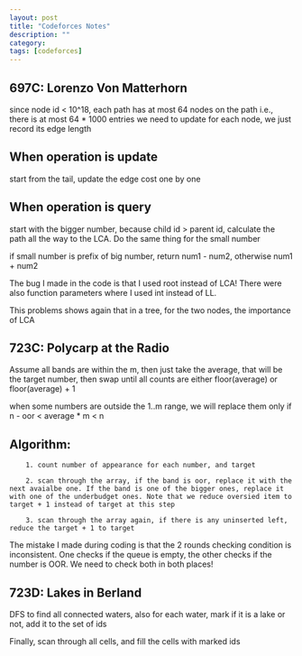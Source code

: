 ```yaml
---
layout: post
title: "Codeforces Notes" 
description: ""
category: 
tags: [codeforces]
---
```


697C: Lorenzo Von Matterhorn
-----------
since node id < 10^18, each path has at most 64 nodes on the path
i.e., there is at most 64 * 1000 entries we need to update
for each node, we just record its edge length

When operation is update
----------
start from the tail, update the edge cost one by one

When operation is query
---------
start with the bigger number, because child id > parent id, calculate the path all the way to the LCA. Do the same thing for the small number 

if small number is prefix of big number, return num1 - num2, otherwise num1 + num2

The bug I made in the code is that I used root instead of LCA! There were also function parameters where I used int instead of LL.

This problems shows again that in a tree, for the two nodes, the importance of LCA




723C: Polycarp at the Radio
---------
Assume all bands are within the m, then just take the average, that will be the target number, then swap until all counts are either floor(average) or floor(average) + 1  

when some numbers are outside the 1..m range, we will replace them only if n - oor < average * m < n

Algorithm:
--------
```
	1. count number of appearance for each number, and target

	2. scan through the array, if the band is oor, replace it with the next avaialbe one. If the band is one of the bigger ones, replace it with one of the underbudget ones. Note that we reduce oversied item to target + 1 instead of target at this step 

	3. scan through the array again, if there is any uninserted left, reduce the target + 1 to target

```

The mistake I made during coding is that the 2 rounds checking condition is inconsistent. One checks if the queue is empty, the other checks if the number is OOR. We need to check both in both places!

723D: Lakes in Berland
--------
DFS to find all connected waters, also for each water, mark if it is a lake or not, add it to the set of ids

Finally, scan through all cells, and fill the cells with marked ids
